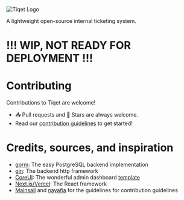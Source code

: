 ![Tiqet Logo](https://github.com/user-attachments/assets/ee1ccac5-8158-4609-9a56-fc15aa4611a9)

A lightweight open-source internal ticketing system.

# !!! WIP, NOT READY FOR DEPLOYMENT !!!

# Contributing

Contributions to Tiqet are welcome!

- 📥 Pull requests and 🌟 Stars are always welcome.
- Read our [contribution guidelines](https://github.com/lvsweat/Tiqet/blob/main/CONTRIBUTING.md) to get started!

# Credits, sources, and inspiration

- [gorm](https://gorm.io): The easy PostgreSQL backend implementation
- [gin](https://github.com/gin-gonic/gin): The backend http framework
- [CoreUI](https://coreui.io/): The wonderful admin dashboard [template](https://github.com/coreui/coreui-free-bootstrap-admin-template)
- [Next.js/Vercel](https://nextjs.org/): The React framework
- [Mainsail](https://github.com/mainsail-crew/mainsail) and [nayafia](https://github.com/nayafia/contributing-template) for the guidelines for contribution guidelines
